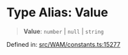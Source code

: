 # Type Alias: Value

> **Value**: `number` \| `null` \| `string`

Defined in: [src/WAM/constants.ts:15277](https://github.com/Fokusdotid/bail/blob/82f46c566476ac566bfd781dede14412fcdfb787/src/WAM/constants.ts#L15277)
